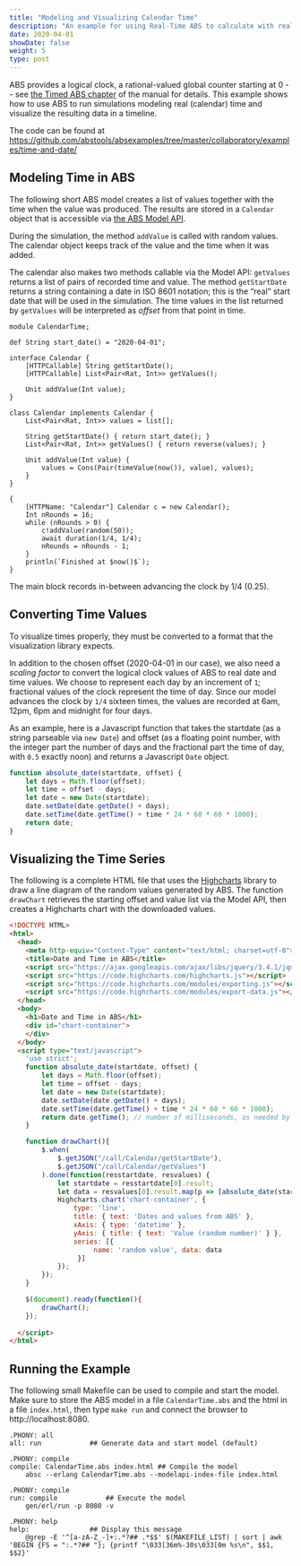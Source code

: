 ```yaml
---
title: "Modeling and Visualizing Calendar Time"
description: "An example for using Real-Time ABS to calculate with real (calendar) dates and times and visualize them on a graphical timeline."
date: 2020-04-01
showDate: false
weight: 5
type: post
---
```


ABS provides a logical clock, a rational-valued global counter starting at 0 -- see [the Timed ABS chapter](https://abs-models.org/manual/#sec:timed-abs) of the manual for details.  This example shows how to use ABS to run simulations modeling real (calendar) time and visualize the resulting data in a timeline.

The code can be found at <https://github.com/abstools/absexamples/tree/master/collaboratory/examples/time-and-date/>

## Modeling Time in ABS

The following short ABS model creates a list of values together with the time when the value was produced.  The results are stored in a `Calendar` object that is accessible via [the ABS Model API](https://abs-models.org/manual/#-the-model-api).

During the simulation, the method `addValue` is called with random values.  The calendar object keeps track of the value and the time when it was added.

The calendar also makes two methods callable via the Model API: `getValues` returns a list of pairs of recorded time and value.  The method `getStartDate` returns a string containing a date in ISO 8601 notation; this is the “real” start date that will be used in the simulation.  The time values in the list returned by `getValues` will be interpreted as *offset* from that point in time.

```abs
module CalendarTime;

def String start_date() = "2020-04-01";

interface Calendar {
    [HTTPCallable] String getStartDate();
    [HTTPCallable] List<Pair<Rat, Int>> getValues();

    Unit addValue(Int value);
}

class Calendar implements Calendar {
    List<Pair<Rat, Int>> values = list[];

    String getStartDate() { return start_date(); }
    List<Pair<Rat, Int>> getValues() { return reverse(values); }

    Unit addValue(Int value) {
        values = Cons(Pair(timeValue(now()), value), values);
    }
}

{
    [HTTPName: "Calendar"] Calendar c = new Calendar();
    Int nRounds = 16;
    while (nRounds > 0) {
        c!addValue(random(50));
        await duration(1/4, 1/4);
        nRounds = nRounds - 1;
    }
    println(`Finished at $now()$`);
}
```

The main block records in-between advancing the clock by 1/4 (0.25).

## Converting Time Values

To visualize times properly, they must be converted to a format that the visualization library expects.

In addition to the chosen offset (2020-04-01 in our case), we also need a *scaling factor* to convert the logical clock values of ABS to real date and time values.  We choose to represent each day by an increment of `1`; fractional values of the clock represent the time of day.  Since  our model advances the clock by `1/4` sixteen times, the values are recorded at 6am, 12pm, 6pm and midnight for four days.

As an example, here is a Javascript function that takes the startdate (as a string parseable via `new Date`) and offset (as a floating point number, with the integer part the number of days and the fractional part the time of day, with `0.5` exactly noon) and returns a Javascript `Date` object.

```javascript
function absolute_date(startdate, offset) {
    let days = Math.floor(offset);
    let time = offset - days;
    let date = new Date(startdate);
    date.setDate(date.getDate() + days);
    date.setTime(date.getTime() + time * 24 * 60 * 60 * 1000);
    return date;
}
```

## Visualizing the Time Series

The following is a complete HTML file that uses the [Highcharts](https://www.highcharts.com/blog/products/highcharts/) library to draw a line diagram of the random values generated by ABS.  The function `drawChart` retrieves the starting offset and value list via the Model API, then creates a Highcharts chart with the downloaded values.

```html
<!DOCTYPE HTML>
<html>
  <head>
    <meta http-equiv="Content-Type" content="text/html; charset=utf-8">
    <title>Date and Time in ABS</title>
    <script src="https://ajax.googleapis.com/ajax/libs/jquery/3.4.1/jquery.min.js"></script>
    <script src="https://code.highcharts.com/highcharts.js"></script>
    <script src="https://code.highcharts.com/modules/exporting.js"></script>
    <script src="https://code.highcharts.com/modules/export-data.js"></script>
  </head>
  <body>
    <h1>Date and Time in ABS</h1>
    <div id="chart-container">
    </div>
  </body>
  <script type="text/javascript">
    'use strict';
    function absolute_date(startdate, offset) {
        let days = Math.floor(offset);
        let time = offset - days;
        let date = new Date(startdate);
        date.setDate(date.getDate() + days);
        date.setTime(date.getTime() + time * 24 * 60 * 60 * 1000);
        return date.getTime(); // number of milliseconds, as needed by Highcharts
    }

    function drawChart(){
        $.when(
            $.getJSON("/call/Calendar/getStartDate"),
            $.getJSON("/call/Calendar/getValues")
        ).done(function(resstartdate, resvalues) {
            let startdate = resstartdate[0].result;
            let data = resvalues[0].result.map(p => [absolute_date(startdate, p.fst), p.snd]);
            Highcharts.chart('chart-container', {
                type: 'line',
                title: { text: 'Dates and values from ABS' },
                xAxis: { type: 'datetime' },
                yAxis: { title: { text: 'Value (random number)' } },
                series: [{
                     name: 'random value', data: data
                 }]
            });
        });
    }

    $(document).ready(function(){
        drawChart();
    });
    
  </script>
</html>
```

## Running the Example

The following small Makefile can be used to compile and start the model.  Make sure to store the ABS model in a file `CalendarTime.abs` and the html in a file `index.html`, then type `make run` and connect the browser to http://localhost:8080.

```make
.PHONY: all
all: run			## Generate data and start model (default)

.PHONY: compile
compile: CalendarTime.abs index.html ## Compile the model
	absc --erlang CalendarTime.abs --modelapi-index-file index.html

.PHONY: compile
run: compile			## Execute the model
	gen/erl/run -p 8080 -v

.PHONY: help
help:				## Display this message
	@grep -E '^[a-zA-Z_-]+:.*?## .*$$' $(MAKEFILE_LIST) | sort | awk 'BEGIN {FS = ":.*?## "}; {printf "\033[36m%-30s\033[0m %s\n", $$1, $$2}'
```

